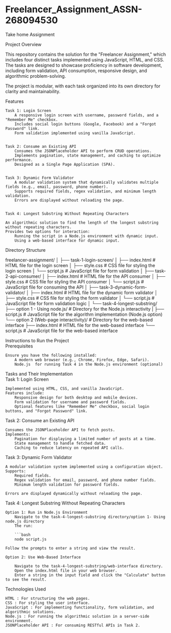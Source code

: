 # Freelancer_Assignment_ASSN-268094530
Take home Assignment

Project Overview  

This repository contains the solution for the "Freelancer Assignment," which includes four distinct tasks implemented using JavaScript, HTML, and CSS. The tasks are designed to showcase proficiency in software development, including form validation, API consumption, responsive design, and algorithmic problem-solving. 

The project is modular, with each task organized into its own directory for clarity and maintainability. 

Features  

    Task 1: Login Screen  
        A responsive login screen with username, password fields, and a "Remember Me" checkbox.
        Includes social login buttons (Google, Facebook) and a "Forgot Password" link.
        Form validation implemented using vanilla JavaScript.
         

    Task 2: Consume an Existing API  
        Consumes the JSONPlaceholder API to perform CRUD operations.
        Implements pagination, state management, and caching to optimize performance.
        Designed as a Single Page Application (SPA).
         

    Task 3: Dynamic Form Validator  
        A modular validation system that dynamically validates multiple fields (e.g., email, password, phone number).
        Supports required fields, regex validation, and minimum length validation.
        Errors are displayed without reloading the page.
         

    Task 4: Longest Substring Without Repeating Characters  

    An algorithmic solution to find the length of the longest substring without repeating characters.
    Provides two options for interaction:
        Running the script in a Node.js environment with dynamic input.
        Using a web-based interface for dynamic input.
         
     
Directory Structure  

freelancer-assignment/
│
├── task-1-login-screen/
│   ├── index.html          # HTML file for the login screen
│   ├── style.css           # CSS file for styling the login screen
│   └── script.js           # JavaScript file for form validation
│
├── task-2-api-consumer/
│   ├── index.html          # HTML file for the API consumer
│   ├── style.css           # CSS file for styling the API consumer
│   └── script.js           # JavaScript file for consuming the API
│
├── task-3-dynamic-form-validator/
│   ├── index.html          # HTML file for the dynamic form validator
│   ├── style.css           # CSS file for styling the form validator
│   └── script.js           # JavaScript file for form validation logic
│
└── task-4-longest-substring/
    ├── option 1 - Using node.js/ # Directory for the Node.js interactivity
    |   ├── script.js           # JavaScript file for the algorithm implementation (Node.js option)
    └── option 2 (Web-page interactivity)/ # Directory for the web-based interface
        ├── index.html      # HTML file for the web-based interface
        └── script.js       # JavaScript file for the web-based interface


Instructions to Run the Project  
Prerequisites  

    Ensure you have the following installed:
        A modern web browser (e.g., Chrome, Firefox, Edge, Safari).
        Node.js  for running Task 4 in the Node.js environment (optional)
                 

Tasks and Their Implementation  
Task 1: Login Screen  

    Implemented using HTML, CSS, and vanilla JavaScript.
    Features include:
        Responsive design for both desktop and mobile devices.
        Form validation for username and password fields.
        Optional features like "Remember Me" checkbox, social login buttons, and "Forgot Password" link.
           
Task 2: Consume an Existing API  

    Consumes the JSONPlaceholder API to fetch posts.
    Implements:
        Pagination for displaying a limited number of posts at a time.
        State management to handle fetched data.
        Caching to reduce latency on repeated API calls.

Task 3: Dynamic Form Validator  

    A modular validation system implemented using a configuration object.
    Supports:
        Required fields.
        Regex validation for email, password, and phone number fields.
        Minimum length validation for password fields.
         
    Errors are displayed dynamically without reloading the page.
     
Task 4: Longest Substring Without Repeating Characters  

    Option 1: Run in Node.js Environment  
        Navigate to the task-4-longest-substring directory/option 1- Using node.js directory
        The run:
        
        ```bash
        node script.js
     
    Follow the prompts to enter a string and view the result.
     
    Option 2: Use Web-Based Interface  

        Navigate to the task-4-longest-substring/web-interface directory.
        Open the index.html file in your web browser.
        Enter a string in the input field and click the "Calculate" button to see the result.
     
Technologies Used  

    HTML : For structuring the web pages.
    CSS : For styling the user interface.
    JavaScript : For implementing functionality, form validation, and algorithmic solutions.
    Node.js : For running the algorithmic solution in a server-side environment.
    JSONPlaceholder API : For consuming RESTful APIs in Task 2.
     
     